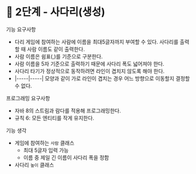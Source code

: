 # 🚀 2단계 - 사다리(생성)

기능 요구사항
 - 다리 게임에 참여하는 사람에 이름을 최대5글자까지 부여할 수 있다. 사다리를 출력할 때 사람 이름도 같이 출력한다.
 - 사람 이름은 쉼표(,)를 기준으로 구분한다.
 - 사람 이름을 5자 기준으로 출력하기 때문에 사다리 폭도 넓어져야 한다.
 - 사다리 타기가 정상적으로 동작하려면 라인이 겹치지 않도록 해야 한다.
 - |-----|-----| 모양과 같이 가로 라인이 겹치는 경우 어느 방향으로 이동할지 결정할 수 없다.
 
 프로그래밍 요구사항
 - 자바 8의 스트림과 람다를 적용해 프로그래밍한다.
 - 규칙 6: 모든 엔티티를 작게 유지한다.
 
 
기능 생각
 - 게임에 참여하는 ```사람``` 클래스
   - 최대 5글자 입력 가능
   - 이름 중 제일 긴 이름이 사다리 폭을 정함
 - 사다리 ```높이``` 클래스
 
